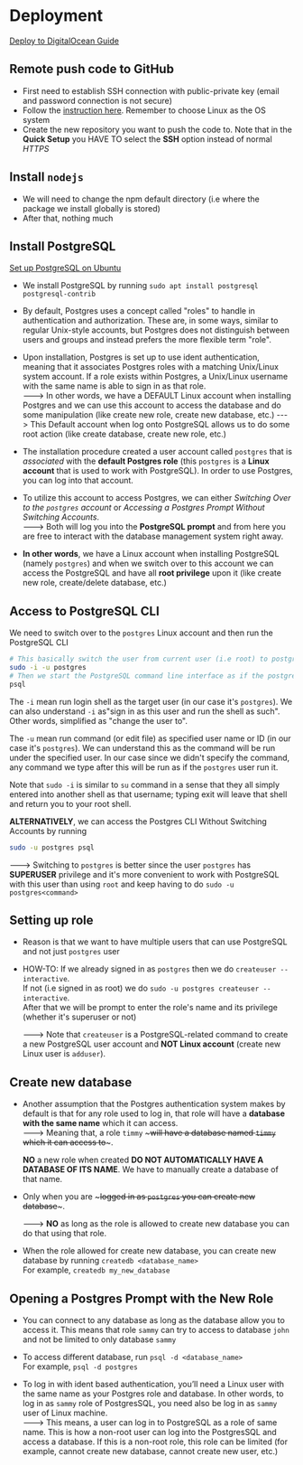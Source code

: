 # Deployment

[Deploy to DigitalOcean Guide](https://strapi.io/documentation/developer-docs/latest/setup-deployment-guides/deployment/hosting-guides/digitalocean.html)

## Remote push code to GitHub

- First need to establish SSH connection with public-private key (email and password connection is not secure)
- Follow the [instruction here](https://docs.github.com/en/github/authenticating-to-github/connecting-to-github-with-ssh/about-ssh). Remember to choose Linux as the OS system
- Create the new repository you want to push the code to. Note that in the **Quick Setup** you HAVE TO select the **SSH** option instead of normal _HTTPS_

## Install `nodejs`

- We will need to change the npm default directory (i.e where the package we install globally is stored)
- After that, nothing much

## Install PostgreSQL

[Set up PostgreSQL on Ubuntu](https://www.digitalocean.com/community/tutorials/how-to-install-and-use-postgresql-on-ubuntu-18-04)

- We install PostgreSQL by running `sudo apt install postgresql postgresql-contrib`

- By default, Postgres uses a concept called "roles" to handle in authentication and authorization. These are, in some ways, similar to regular Unix-style accounts, but Postgres does not distinguish between users and groups and instead prefers the more flexible term "role".

- Upon installation, Postgres is set up to use ident authentication, meaning that it associates Postgres roles with a matching Unix/Linux system account. If a role exists within Postgres, a Unix/Linux username with the same name is able to sign in as that role.  
   ---> In other words, we have a DEFAULT Linux account when installing Postgres and we can use this account to access the database and do some manipulation (like create new role, create new database, etc.)
  ---> This Default account when log onto PostgreSQL allows us to do some root action (like create database, create new role, etc.)

- The installation procedure created a user account called `postgres` that is _associated_ with the **default Postgres role** (this `postgres` is a **Linux account** that is used to work with PostgreSQL). In order to use Postgres, you can log into that account.

- To utilize this account to access Postgres, we can either _Switching Over to the `postgres` account_ or _Accessing a Postgres Prompt Without Switching Accounts_.  
  ---> Both will log you into the **PostgreSQL prompt** and from here you are free to interact with the database management system right away.

- **In other words**, we have a Linux account when installing PostgreSQL (namely `postgres`) and when we switch over to this account we can access the PostgreSQL and have all **root privilege** upon it (like create new role, create/delete database, etc.)

## Access to PostgreSQL CLI

We need to switch over to the `postgres` Linux account and then run the PostgreSQL CLI

```bash
# This basically switch the user from current user (i.e root) to postgre
sudo -i -u postgres
# Then we start the PostgreSQL command line interface as if the postgre user run the command
psql
```

The `-i` mean run login shell as the target user (in our case it's `postgres`). We can also understand `-i` as"sign in as this user and run the shell as such". Other words, simplified as "change the user to".

The `-u` mean run command (or edit file) as specified user name or ID (in our case it's `postgres`). We can understand this as the command will be run under the specified user. In our case since we didn't specify the command, any command we type after this will be run as if the `postgres` user run it.

Note that `sudo -i` is similar to `su` command in a sense that they all simply entered into another shell as that username; typing exit will leave that shell and return you to your root shell.

**ALTERNATIVELY**, we can access the Postgres CLI Without Switching Accounts by running

```bash
sudo -u postgres psql
```

---> Switching to `postgres` is better since the user `postgres` has **SUPERUSER** privilege and it's more convenient to work with PostgreSQL with this user than using `root` and keep having to do `sudo -u postgres<command>`

## Setting up role

- Reason is that we want to have multiple users that can use PostgreSQL and not just `postgres` user

- HOW-TO: If we already signed in as `postgres` then we do `createuser --interactive`.  
  If not (i.e signed in as root) we do `sudo -u postgres createuser --interactive`.  
  After that we will be prompt to enter the role's name and its privilege (whether it's superuser or not)

  ---> Note that `createuser` is a PostgreSQL-related command to create a new PostgreSQL user account and **NOT Linux account** (create new Linux user is `adduser`).

## Create new database

- Another assumption that the Postgres authentication system makes by default is that for any role used to log in, that role will have a **database with the same name** which it can access.  
  ---> Meaning that, a role `timmy` ~~~will have a database named `timmy` which it can access to~~~.

  **NO** a new role when created **DO NOT AUTOMATICALLY HAVE A DATABASE OF ITS NAME**. We have to manually create a database of that name.

- Only when you are ~~~logged in as `postgres` you can create new database~~~.

  ---> **NO** as long as the role is allowed to create new database you can do that using that role.

- When the role allowed for create new database, you can create new database by running `createdb <database_name>`  
  For example, `createdb my_new_database`

## Opening a Postgres Prompt with the New Role

- You can connect to any database as long as the database allow you to access it. This means that role `sammy` can try to access to database `john` and not be limited to only database `sammy`

- To access different database, run `psql -d <database_name>`  
  For example, `psql -d postgres`

- To log in with ident based authentication, you’ll need a Linux user with the same name as your Postgres role and database. In other words, to log in as `sammy` role of PostgresSQL, you need also be log in as `sammy` user of Linux machine.  
  ---> This means, a user can log in to PostgreSQL as a role of same name. This is how a non-root user can log into the PostgresSQL and access a database. If this is a non-root role, this role can be limited (for example, cannot create new database, cannot create new user, etc.)
